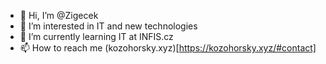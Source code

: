 - 👋 Hi, I’m @Zigecek
- 👀 I’m interested in IT and new technologies
- 🌱 I’m currently learning IT at INFIS.cz
- 📫 How to reach me (kozohorsky.xyz)[https://kozohorsky.xyz/#contact]
